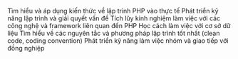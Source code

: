 Tìm hiểu và áp dụng kiến thức về lập trình PHP vào thực tế
Phát triển kỹ năng lập trình và giải quyết vấn đề
Tích lũy kinh nghiệm làm việc với các công nghệ và framework liên quan đến PHP
Học cách làm việc với cơ sở dữ liệu 
Tìm hiểu về các nguyên tắc và phương pháp lập trình tốt nhất (clean code, coding convention)
Phát triển kỹ năng làm việc nhóm và giao tiếp với đồng nghiệp